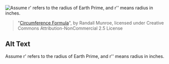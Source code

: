 ![Assume r' refers to the radius of Earth Prime, and r'' means radius in inches.](https://imgs.xkcd.com/comics/circumference_formula.png)
> "[Circumference Formula](https://xkcd.com/1184/)", by Randall Munroe, licensed under Creative Commons Attribution-NonCommercial 2.5 License

## Alt Text
Assume r' refers to the radius of Earth Prime, and r'' means radius in inches.
